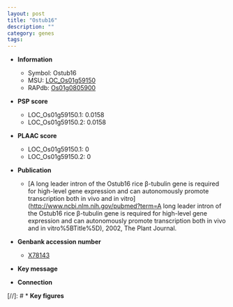 ```yaml
---
layout: post
title: "Ostub16"
description: ""
category: genes
tags: 
---
```


* **Information**  
    + Symbol: Ostub16  
    + MSU: [LOC_Os01g59150](http://rice.plantbiology.msu.edu/cgi-bin/ORF_infopage.cgi?orf=LOC_Os01g59150)  
    + RAPdb: [Os01g0805900](http://rapdb.dna.affrc.go.jp/viewer/gbrowse_details/irgsp1?name=Os01g0805900)  

* **PSP score**  
    + LOC_Os01g59150.1: 0.0158 
    + LOC_Os01g59150.2: 0.0158 

* **PLAAC score**  
    + LOC_Os01g59150.1: 0 
    + LOC_Os01g59150.2: 0 

* **Publication**  
    + [A long leader intron of the Ostub16 rice β-tubulin gene is required for high-level gene expression and can autonomously promote transcription both in vivo and in vitro](http://www.ncbi.nlm.nih.gov/pubmed?term=A long leader intron of the Ostub16 rice β-tubulin gene is required for high-level gene expression and can autonomously promote transcription both in vivo and in vitro%5BTitle%5D), 2002, The Plant Journal.

* **Genbank accession number**  
    + [X78143](http://www.ncbi.nlm.nih.gov/nuccore/X78143)

* **Key message**  

* **Connection**  

[//]: # * **Key figures**  


